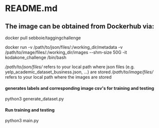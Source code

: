 # README.md

## The image can be obtained from Dockerhub via:

docker pull sebboie/taggingchallenge


docker run -v /path/to/json/files/:/working_dir/metadata -v /path/to/image/files/:/working_dir/images --shm-size 50G -it kodakone_challenge /bin/bash

*/path/to/json/files/* refers to your local path where json files (e.g. yelp_academic_dataset_business.json, ...) are stored
*/path/to/image/files/* refers to your local path where the images are stored

#### generates labels and corresponding image csv's for training and testing
python3 generate_dataset.py 

#### Run training and testing
python3 main.py 

